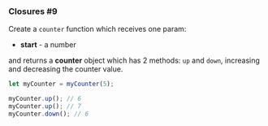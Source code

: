 ### Closures #9

Create a `counter` function which receives one param:
* **start** - a number

and returns a **counter** object which has 2 methods: `up` and `down`, increasing and decreasing the counter value.

```javascript
let myCounter = myCounter(5);

myCounter.up(); // 6
myCounter.up(); // 7
myCounter.down(); // 6
```